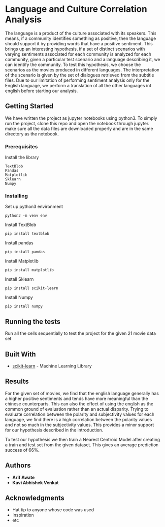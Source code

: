 # Language and Culture Correlation Analysis

  The language is a product of the culture associated with its speakers. This means, if a community identifies something as positive, then the language should support it by providing words that have a positive sentiment. This brings up an interesting hypothesis, if a set of distinct scenarios with varying sentiments associated for each community is analyzed for each community, given a particular test scenario and a language describing it, we can identify the community. 
  To test this hypothesis, we choose the scenarios as the movies produced in different languages. The interpretation of the scenario is given by the set of dialogues retrieved from the subtitle files. 
  Due to our limitation of performing sentiment analysis only for the English language, we perform a translation of all the other languages int english before starting our analysis. 


## Getting Started

We have written the project as jupyter notebooks using python3. To simply run the project, clone this repo and open the notebook through jupyter. make sure all the data files are downloaded properly and are in the same directory as the notebook.
### Prerequisites


Install the library

```
TextBlob
Pandas
Matplotlib
Sklearn
Numpy
```

### Installing

Set up python3 environment

```
python3 -m venv env
```

Install TextBlob

```
pip install textblob
```

Install pandas

```
pip install pandas
```

Install Matplotlib

```
pip install matplotlib
```

Install Sklearn

```
pip install scikit-learn
```

Install Numpy

```
pip install numpy
```

## Running the tests

Run all the cells sequentially to test the project for the given 21 movie data set


## Built With

* [scikit-learn](https://github.com/scikit-learn/scikit-learn) - Machine Learning Library

## Results

For the given set of movies, we find that the english language generally has a higher positive sentiments and tends have more meaningful than the chinese counterparts. This can also the effect of using the english as the common ground of evaluation rather than an actual disparity. 
Trying to evaluate correlation between the polarity and subjectivity values for each language, we find there is a high correlation between the polarity values and not so much in the subjectivity values. This provides a minor support for our hypothesis described in the introduction.

To test our hypothesis we then train a Nearest Centroid Model after creating a train and test set from the given dataset. This gives an average prediction success of 66%.

## Authors

* **Arif Awate** 
* **Kavi Abhishek Venkat** 

## Acknowledgments

* Hat tip to anyone whose code was used
* Inspiration
* etc


